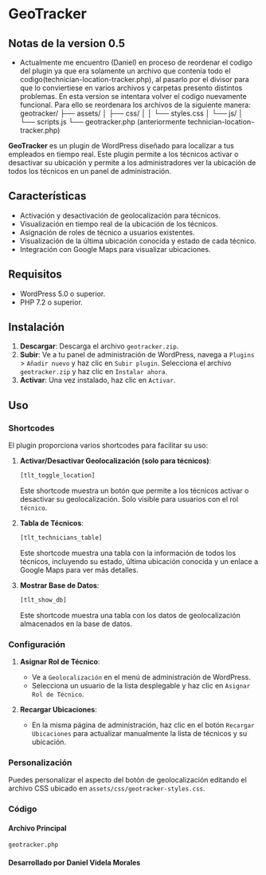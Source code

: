 # GeoTracker

## Notas de la version 0.5 ##
- Actualmente me encuentro (Daniel) en proceso de reordenar el codigo del plugin  ya que era solamente un archivo que contenía todo el codigo(technician-location-tracker.php), al pasarlo por el divisor para que lo conviertiese en varios archivos y carpetas presento distintos problemas. En esta version se intentara volver el codigo nuevamente funcional. Para ello se reordenara los archivos de la siguiente manera:
 geotracker/
├── assets/
│   ├── css/
│   │   └── styles.css
│   └── js/
│       └── scripts.js
└── geotracker.php (anteriormente technician-location-tracker.php)


**GeoTracker** es un plugin de WordPress diseñado para localizar a tus empleados en tiempo real. Este plugin permite a los técnicos activar o desactivar su ubicación y permite a los administradores ver la ubicación de todos los técnicos en un panel de administración.

## Características

- Activación y desactivación de geolocalización para técnicos.
- Visualización en tiempo real de la ubicación de los técnicos.
- Asignación de roles de técnico a usuarios existentes.
- Visualización de la última ubicación conocida y estado de cada técnico.
- Integración con Google Maps para visualizar ubicaciones.

## Requisitos

- WordPress 5.0 o superior.
- PHP 7.2 o superior.

## Instalación

1. **Descargar**: Descarga el archivo `geotracker.zip`.
2. **Subir**: Ve a tu panel de administración de WordPress, navega a `Plugins` > `Añadir nuevo` y haz clic en `Subir plugin`. Selecciona el archivo `geotracker.zip` y haz clic en `Instalar ahora`.
3. **Activar**: Una vez instalado, haz clic en `Activar`.

## Uso

### Shortcodes

El plugin proporciona varios shortcodes para facilitar su uso:

1. **Activar/Desactivar Geolocalización (solo para técnicos)**:
    ```html
    [tlt_toggle_location]
    ```
    Este shortcode muestra un botón que permite a los técnicos activar o desactivar su geolocalización. Solo visible para usuarios con el rol `técnico`.

2. **Tabla de Técnicos**:
    ```html
    [tlt_technicians_table]
    ```
    Este shortcode muestra una tabla con la información de todos los técnicos, incluyendo su estado, última ubicación conocida y un enlace a Google Maps para ver más detalles.

3. **Mostrar Base de Datos**:
    ```html
    [tlt_show_db]
    ```
    Este shortcode muestra una tabla con los datos de geolocalización almacenados en la base de datos.

### Configuración

1. **Asignar Rol de Técnico**: 
    - Ve a `Geolocalización` en el menú de administración de WordPress.
    - Selecciona un usuario de la lista desplegable y haz clic en `Asignar Rol de Técnico`.

2. **Recargar Ubicaciones**:
    - En la misma página de administración, haz clic en el botón `Recargar Ubicaciones` para actualizar manualmente la lista de técnicos y su ubicación.

### Personalización

Puedes personalizar el aspecto del botón de geolocalización editando el archivo CSS ubicado en `assets/css/geotracker-styles.css`.

### Código

#### Archivo Principal

`geotracker.php`

#### Desarrollado por Daniel Videla Morales
